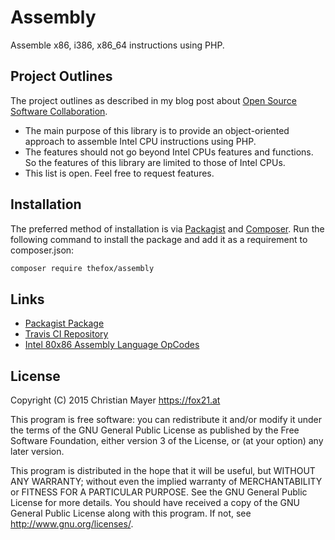 # Assembly

Assemble x86, i386, x86_64 instructions using PHP.

## Project Outlines

The project outlines as described in my blog post about [Open Source Software Collaboration](https://blog.fox21.at/2019/02/21/open-source-software-collaboration.html).

- The main purpose of this library is to provide an object-oriented approach to assemble Intel CPU instructions using PHP.
- The features should not go beyond Intel CPUs features and functions. So the features of this library are limited to those of Intel CPUs.
- This list is open. Feel free to request features.

## Installation

The preferred method of installation is via [Packagist](https://packagist.org/packages/thefox/assembly) and [Composer](https://getcomposer.org/). Run the following command to install the package and add it as a requirement to composer.json:

```bash
composer require thefox/assembly
```

## Links

- [Packagist Package](https://packagist.org/packages/thefox/assembly)
- [Travis CI Repository](https://travis-ci.org/TheFox/assembly)
- [Intel 80x86 Assembly Language OpCodes](http://www.mathemainzel.info/files/x86asmref.html)

## License

Copyright (C) 2015 Christian Mayer <https://fox21.at>

This program is free software: you can redistribute it and/or modify it under the terms of the GNU General Public License as published by the Free Software Foundation, either version 3 of the License, or (at your option) any later version.

This program is distributed in the hope that it will be useful, but WITHOUT ANY WARRANTY; without even the implied warranty of MERCHANTABILITY or FITNESS FOR A PARTICULAR PURPOSE. See the GNU General Public License for more details. You should have received a copy of the GNU General Public License along with this program. If not, see <http://www.gnu.org/licenses/>.
